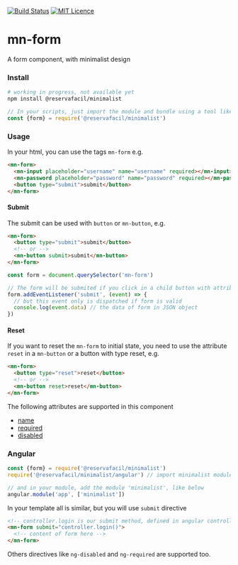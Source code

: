 [![Build Status](https://travis-ci.org/reserva-facil/minimalist.svg?branch=master)](https://travis-ci.org/reserva-facil/minimalist)
[![MIT Licence](https://badges.frapsoft.com/os/mit/mit.svg?v=103)](https://opensource.org/licenses/mit-license.php)

# mn-form

A form component, with minimalist design

### Install

```sh
# working in progress, not available yet
npm install @reservafacil/minimalist
```

```js
// In your scripts, just import the module and bundle using a tool like webpack or browserify as below
const {form} = require('@reservafacil/minimalist')
```


### Usage

In your html, you can use the tags `mn-form` e.g.

```html
<mn-form>
  <mn-input placeholder="username" name="username" required></mn-input>
  <mn-password placeholder="password" name="password" required></mn-password>
  <button type="submit">submit</button>
</mn-form>
```

#### Submit

The submit can be used with `button` or `mn-button`, e.g.

```html
<mn-form>
  <button type="submit">submit</button>
  <!-- or -->
  <mn-button submit>submit</mn-button>
</mn-form>
```

```js
const form = document.querySelector('mn-form')

// The form will be submited if you click in a child button with attribute submit or type enter in a input
form.addEventListener('submit', (event) => {
  // but this event only is dispatched if form is valid
  console.log(event.data) // the data of form in JSON object
})
```


#### Reset

If you want to reset the `mn-form` to initial state, you need to use the attribute `reset` in a `mn-button` or a button with type reset, e.g.

```html
<mn-form>
  <button type="reset">reset</button>
  <!-- or -->
  <mn-button reset>reset</mn-button>
</mn-form>
```

The following attributes are supported in this component

- [name](http://www.w3schools.com/tags/att_input_name.asp)
- [required](http://www.w3schools.com/tags/att_input_required.asp)
- [disabled](http://www.w3schools.com/tags/att_input_disabled.asp)


### Angular

```js
const {form} = require('@reservafacil/minimalist')
require('@reservafacil/minimalist/angular') // import minimalist module

// and in your module, add the module 'minimalist', like below
angular.module('app', ['minimalist'])
```

In your template all is similar, but you will use `submit` directive

```html
<!-- controller.login is our submit method, defined in angular controller -->
<mn-form submit="controller.login()">
  <!-- content of form here -->
</mn-form>
```

Others directives like `ng-disabled` and `ng-required` are supported too.
